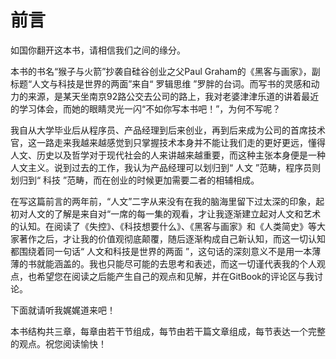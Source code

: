 # 前言

如国你翻开这本书，请相信我们之间的缘分。

本书的书名“猴子与火箭”抄袭自硅谷创业之父Paul Graham的《黑客与画家》，副标题“人文与科技是世界的两面”来自“ 罗辑思维 ”罗胖的台词。而写书的灵感和动力的来源，是某天坐南京92路公交去公司的路上，我对老婆津津乐道的讲着最近的学习体会，而她的眼睛灵光一闪“不如你写本书吧！”，为何不写呢？

我自从大学毕业后从程序员、产品经理到后来创业，再到后来成为公司的首席技术官，这一路走来我越来越感觉到只掌握技术本身并不能让我们走的更好更远，懂得人文、历史以及哲学对于现代社会的人来讲越来越重要，而这种主张本身便是一种人文主义。说到过去的工作，我认为产品经理可以划归到“ 人文 ”范畴，程序员则划归到“ 科技 ”范畴，而在创业的时候更加需要二者的相辅相成。

在写这篇前言的两年前，“人文”二字从来没有在我的脑海里留下过太深的印象，起初对人文的了解是来自对“一席的每一集的观看，才让我逐渐建立起对人文和艺术的认知。在阅读了《失控》、《科技想要什么》、《黑客与画家》和《人类简史》等大家著作之后，才让我的价值观彻底颠覆，随后逐渐构成自己新认知，而这一切认知都围绕着同一句话“ 人文和科技是世界的两面 ”，这句话的深刻意义不是用一本薄薄的书就能涵盖的。我也只能尽可能的去思考和表述，而这一切谨代表我的个人观点，也希望您在阅读之后能产生自己的观点和见解，并在GitBook的评论区与我讨论。

下面就请听我娓娓道来吧！

本书结构共三章，每章由若干节组成，每节由若干篇文章组成，每节表达一个完整的观点。祝您阅读愉快！

